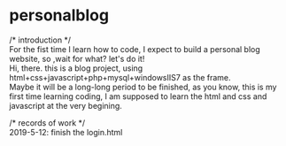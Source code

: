 # personalblog
/* introduction */<br>
For the fist time I learn how to code, I expect to build a personal blog website, so ,wait for what? let's do it!<br>
Hi, there. this is a blog project, using html+css+javascript+php+mysql+windowsIIS7 as the frame. <br>
Maybe it will be a long-long period to be finished, as you know, this is my first time learning coding, I am supposed to learn the html and css and javascript at the very begining.

/* records of work */<br>
2019-5-12: finish the login.html 
